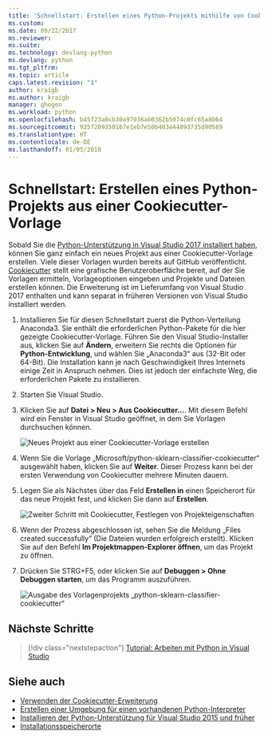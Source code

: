 ```yaml
---
title: 'Schnellstart: Erstellen eines Python-Projekts mithilfe von Cookiecutter in Visual Studio | Microsoft-Dokumentation'
ms.custom: 
ms.date: 09/22/2017
ms.reviewer: 
ms.suite: 
ms.technology: devlang-python
ms.devlang: python
ms.tgt_pltfrm: 
ms.topic: article
caps.latest.revision: "1"
author: kraigb
ms.author: kraigb
manager: ghogen
ms.workload: python
ms.openlocfilehash: b45f23a0cb30a97036ab0362b5974c0fc65a8064
ms.sourcegitcommit: 9357209350167e1eb7e50b483e44893735d90589
ms.translationtype: HT
ms.contentlocale: de-DE
ms.lasthandoff: 01/05/2018
---
```

# <a name="quickstart-create-a-project-from-a-cookiecutter-template"></a>Schnellstart: Erstellen eines Python-Projekts aus einer Cookiecutter-Vorlage

Sobald Sie die [Python-Unterstützung in Visual Studio 2017 installiert haben](installation.md), können Sie ganz einfach ein neues Projekt aus einer Cookiecutter-Vorlage erstellen. Viele dieser Vorlagen wurden bereits auf GitHub veröffentlicht. [Cookiecutter](https://cookiecutter.readthedocs.io/en/latest/) stellt eine grafische Benutzeroberfläche bereit, auf der Sie Vorlagen ermitteln, Vorlageoptionen eingeben und Projekte und Dateien erstellen können. Die Erweiterung ist im Lieferumfang von Visual Studio 2017 enthalten und kann separat in früheren Versionen von Visual Studio installiert werden.

1. Installieren Sie für diesen Schnellstart zuerst die Python-Verteilung Anaconda3. Sie enthält die erforderlichen Python-Pakete für die hier gezeigte Cookiecutter-Vorlage. Führen Sie den Visual Studio-Installer aus, klicken Sie auf **Ändern**, erweitern Sie rechts die Optionen für **Python-Entwicklung**, und wählen Sie „Anaconda3“ aus (32-Bit oder 64-Bit). Die Installation kann je nach Geschwindigkeit Ihres Internets einige Zeit in Anspruch nehmen. Dies ist jedoch der einfachste Weg, die erforderlichen Pakete zu installieren.

1. Starten Sie Visual Studio.

1. Klicken Sie auf **Datei > Neu > Aus Cookiecutter…**. Mit diesem Befehl wird ein Fenster in Visual Studio geöffnet, in dem Sie Vorlagen durchsuchen können. 

    ![Neues Projekt aus einer Cookiecutter-Vorlage erstellen](media/projects-from-cookiecutter1.png)

1. Wenn Sie die Vorlage „Microsoft/python-sklearn-classifier-cookiecutter“ ausgewählt haben, klicken Sie auf **Weiter**. Dieser Prozess kann bei der ersten Verwendung von Cookiecutter mehrere Minuten dauern.

1. Legen Sie als Nächstes über das Feld **Erstellen in** einen Speicherort für das neue Projekt fest, und klicken Sie dann auf **Erstellen**.

    ![Zweiter Schritt mit Cookiecutter, Festlegen von Projekteigenschaften](media/projects-from-cookiecutter2.png)

1. Wenn der Prozess abgeschlossen ist, sehen Sie die Meldung „Files created successfully“ (Die Dateien wurden erfolgreich erstellt). Klicken Sie auf den Befehl **Im Projektmappen-Explorer öffnen**, um das Projekt zu öffnen.

1. Drücken Sie STRG+F5, oder klicken Sie auf **Debuggen > Ohne Debuggen starten**, um das Programm auszuführen. 

    ![Ausgabe des Vorlagenprojekts „python-sklearn-classifier-cookiecutter“](media/projects-from-cookiecutter4.png)

## <a name="next-steps"></a>Nächste Schritte

> [!div class="nextstepaction"]
> [Tutorial: Arbeiten mit Python in Visual Studio](vs-tutorial-01-01.md)

## <a name="see-also"></a>Siehe auch

- [Verwenden der Cookiecutter-Erweiterung](cookiecutter.md)
- [Erstellen einer Umgebung für einen vorhandenen Python-Interpreter](python-environments.md#creating-an-environment-for-an-existing-interpreter)
- [Installieren der Python-Unterstützung für Visual Studio 2015 und früher](installation.md)
- [Installationsspeicherorte](installation.md#install-locations)
